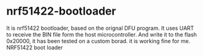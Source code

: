 nrf51422-bootloader
===================
It is nrf51422 bootloader, based on the orignal DFU program. It uses UART to receive the BIN file form the host microcontroller.
And write it to the flash 0x20000, it has been tested on a custom borad. it is working fine for me.
NRF51422 boot loader

